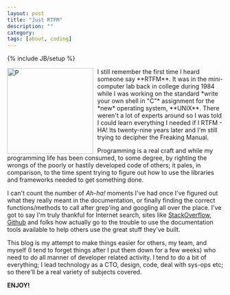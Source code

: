 ```yaml
---
layout: post
title: "Just RTFM"
description: ""
category: 
tags: [about, coding]
---
```

{% include JB/setup %}

<div style="float: left; margin-right: 10px;"><img src="http://upload.wikimedia.org/wikipedia/commons/e/ee/Pdp-11-40.jpg" alt="P" style="width: 200px;"/></div>
I still remember the first time I heard someone say **RTFM**. It was in the mini-computer lab back in college during 1984 
while I was working on the standard *write your own shell in "C"*  assignment for the *new* operating system, **UNIX**. There weren't
a lot of experts around so I was told I could learn everything I needed if I RTFM - HA! Its twenty-nine years later and I'm still trying 
to decipher the Freaking Manual.

Programming is a real craft and while my programming life has been consumed, to some degree, by righting the wrongs of the poorly 
or hastily developed code of others; it pales, in comparison, to the time spent trying to figure out how to use the libraries and 
frameworks needed to get something done.

I can't count the number of *Ah-ha!* moments I've had once I've figured out what they really meant in the
documentation, or finally finding the correct functions/methods to call after grep'ing and googling all over the
place. I've got to say I'm truly thankful for Internet search, sites like [StackOverflow](http://stackoverflow.com),
[Github](http://github.com) and folks how actually go to the trouble to use the documentation tools available to help others
use the great stuff they've built.

This blog is my attempt to make things easier for others, my team, and myself (I tend to forget things after I put them down for
a few weeks) who need to do all manner of developer related activity. I tend to do a bit of everything; I lead technology as a CTO,
design, code, deal with sys-ops etc; so there'll be a real variety of subjects covered.

**ENJOY!**

